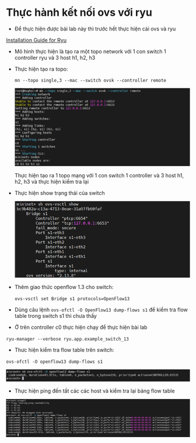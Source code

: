 # Thực hành kết nối ovs với ryu

 - Để thực hiện được bài lab này thì trước hết thực hiện cài ovs và ryu 
  
  [Installation Guide for Ryu](https://osrg.github.io/ryu-book/en/html/installation_guide.html)

 - Mô hình thực hiện là tạo ra một topo network với 1 con switch 1 controller ryu và 3 host h1, h2, h3 

 - Thực hiện tạo ra topo:

   ```
   mn --topo single,3 --mac --switch ovsk --controller remote
   ```

    ![alt text](../image/lab.png)

   Thực hiện tạo ra 1 topo mạng với  1 con switch 1 controller và 3 host h1, h2, h3 và thực hiện kiểm tra lại


 - Thực hiện show trạng thái của switch 

   ![alt text](../image/lab1.png)


 - Thêm giao thức openflow 1.3 cho switch:

   `ovs-vsctl set Bridge s1 protocols=OpenFlow13` 

 - Dùng câu lệnh `ovs-ofctl -O OpenFlow13 dump-flows s1` để kiểm tra flow table trong switch s1 thì chưa thấy 

 - Ở trên controller c0 thực hiện chạy để thực hiện bài lab 

  `ryu-manager --verbose ryu.app.example_switch_13`

 - Thưc hiện kiểm tra flow table trên switch:

  `ovs-ofctl -O openflow13 dump-flows s1` 

  ![alt text](../image/lab2.png)

 - Thực hiện ping đến tất các các host và kiểm tra lại bảng flow table

  ![alt text](../image/lab3.png)


